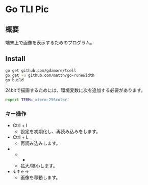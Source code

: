 # Go TLI Pic
## 概要
端末上で画像を表示するためのプログラム。

## Install

```sh
go get github.com/gdamore/tcell
go get -u github.com/mattn/go-runewidth
go build
```

24bitで描画するためには、環境変数に次を追加する必要があります。

```sh
export TERM='xterm-256color'
```


### キー操作

- Ctrl + I
  - 設定を初期化し、再読み込みをします。
- Ctrl + L
  - 再読み込みします。
- + - 
  - 拡大/縮小します。
- ↓↑←→
  - 画像を移動します。
